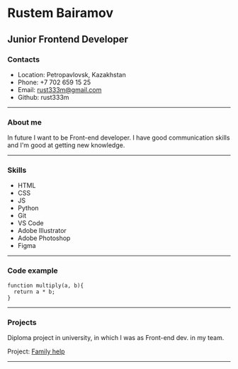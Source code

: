 # Rustem Bairamov
## Junior Frontend Developer

### Contacts
* Location: Petropavlovsk, Kazakhstan
* Phone: +7 702 659 15 25
* Email: rust333m@gmail.com
* Github: rust333m

----
### About me


 In future I want to be Front-end developer. I have good communication skills and I'm good at getting new knowledge.
 
 
----
### Skills
* HTML
* CSS
* JS
* Python
* Git
* VS Code
* Adobe Illustrator
* Adobe Photoshop
* Figma

----
### Code example
```
function multiply(a, b){
  return a * b;
}
```

----
### Projects
Diploma project in university, in which I was as Front-end dev. in my team.

Project: [Family help](https://github.com/SuleymanDemirelKazakhstan/diploma-project-eventum_one)

----
